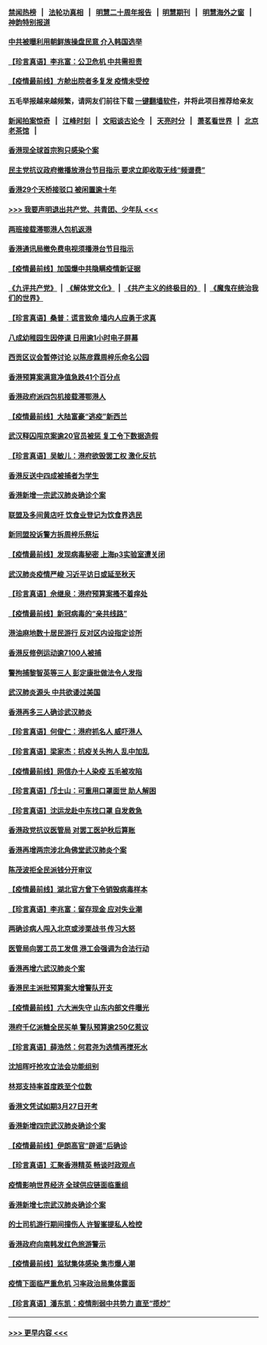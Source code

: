 #### [禁闻热榜](热点新闻.md?=0)  &nbsp;&nbsp;|&nbsp;&nbsp; [法轮功真相](https://github.com/gfw-breaker/truth/blob/master/README.md?=0) &nbsp;&nbsp;|&nbsp;&nbsp; [明慧二十周年报告](https://github.com/gfw-breaker/mh-reports/blob/master/README.md?=0) &nbsp;&nbsp;|&nbsp;&nbsp;[明慧期刊](https://github.com/gfw-breaker/mh-qikan) &nbsp;&nbsp;|&nbsp;&nbsp; [明慧海外之窗](https://github.com/gfw-breaker/mh-news/blob/master/README.md?=0) &nbsp;&nbsp;|&nbsp;&nbsp; [神韵特别报道](https://github.com/gfw-breaker/mh-news/blob/master/shenyun.md?=0)
#### [中共被曝利用朝鲜族操盘民意 介入韩国选举](../pages/nsc415/n11921006.md?t=03071102) 
#### [【珍言真语】李兆富：公卫危机 中共需担责](../pages/nsc415/n11920422.md?t=03071102) 
#### [【疫情最前线】方舱出院者多复发 疫情未受控](../pages/nsc415/n11918637.md?t=03071102) 
#### 五毛举报越来越频繁，请网友们前往下载 [一键翻墙软件](https://github.com/gfw-breaker/ssr-accounts)，并将此项目推荐给亲友
#### [新闻拍案惊奇](https://github.com/gfw-breaker/banned-news/blob/master/pages/link4.md) &nbsp;&nbsp;|&nbsp;&nbsp; [江峰时刻](https://github.com/gfw-breaker/banned-news/blob/master/pages/link4.md) &nbsp;&nbsp;|&nbsp;&nbsp; [文昭谈古论今](https://github.com/gfw-breaker/banned-news/blob/master/pages/link4.md) &nbsp;&nbsp;|&nbsp;&nbsp; [天亮时分](https://github.com/gfw-breaker/banned-news/blob/master/pages/link4.md) &nbsp;&nbsp;|&nbsp;&nbsp; [萧茗看世界](https://github.com/gfw-breaker/banned-news/blob/master/pages/link4.md) &nbsp;&nbsp;|&nbsp;&nbsp; [北京老茶馆](https://github.com/gfw-breaker/banned-news/blob/master/pages/link4.md) &nbsp;&nbsp;|&nbsp;&nbsp; 
#### [香港现全球首宗狗只感染个案](../pages/nsc415/n11918710.md?t=03071102) 
#### [民主党抗议政府撤播放港台节目指示 要求立即收取无线“频谱费”](../pages/nsc415/n11918681.md?t=03071102) 
#### [香港29个天桥接驳口 被闲置逾十年](../pages/nsc415/n11918654.md?t=03071102) 
#### [>>> 我要声明退出共产党、共青团、少年队 <<<](https://github.com/begood0513/goodnews/blob/master/quit/letter.md) 
#### [两班接载滞鄂港人包机返港](../pages/nsc415/n11915855.md?t=03071102) 
#### [香港通讯局撤免费电视须播港台节目指示](../pages/nsc415/n11915831.md?t=03071102) 
#### [【疫情最前线】加国爆中共隐瞒疫情新证据](../pages/nsc415/n11915482.md?t=03071102) 
#### [《九评共产党》](https://github.com/begood0513/9ping.md/blob/master/README.md) &nbsp;|&nbsp; [《解体党文化》](../../../../jtdwh.md/blob/master/README.md)  &nbsp;|&nbsp; [《共产主义的终极目的》](../../../../gczydzjmd.md/blob/master/README.md) &nbsp;|&nbsp; [《魔鬼在统治我们的世界》](../../../../mgztzwmdsj.md/blob/master/README.md) 
#### [【珍言真语】桑普：谎言致命 墙内人应勇于求真](../pages/nsc415/n11915169.md?t=03071102) 
#### [八成幼稚园生因停课 日用逾1小时电子屏幕](../pages/nsc415/n11913263.md?t=03071102) 
#### [西贡区议会暂停讨论 以陈彦霖周梓乐命名公园](../pages/nsc415/n11913248.md?t=03071102) 
#### [香港预算案满意净值急跌41个百分点](../pages/nsc415/n11913236.md?t=03071102) 
#### [香港政府派四包机接载滞鄂港人](../pages/nsc415/n11913211.md?t=03071102) 
#### [【疫情最前线】大陆富豪“逃疫”新西兰](../pages/nsc415/n11913160.md?t=03071102) 
#### [武汉释囚闯京案逾20官员被惩 复工令下数据造假](../pages/nsc415/n11912743.md?t=03071102) 
#### [【珍言真语】吴敏儿：港府欲毁罢工权 激化反抗](../pages/nsc415/n11912457.md?t=03071102) 
#### [香港反送中四成被捕者为学生](../pages/nsc415/n11910730.md?t=03071102) 
#### [香港新增一宗武汉肺炎确诊个案](../pages/nsc415/n11910724.md?t=03071102) 
#### [联盟及多间黄店吁 饮食业登记为饮食界选民](../pages/nsc415/n11910718.md?t=03071102) 
#### [新同盟投诉警方拆周梓乐祭坛](../pages/nsc415/n11910707.md?t=03071102) 
#### [【疫情最前线】发现病毒秘密 上海p3实验室遭关闭](../pages/nsc415/n11910640.md?t=03071102) 
#### [武汉肺炎疫情严峻 习近平访日或延至秋天](../pages/nsc415/n11910570.md?t=03071102) 
#### [【珍言真语】佘继泉：港府预算案搔不着痒处](../pages/nsc415/n11910011.md?t=03071102) 
#### [【疫情最前线】新冠病毒的“亲共线路”](../pages/nsc415/n11907734.md?t=03071102) 
#### [港油麻地数十居民游行 反对区内设指定诊所](../pages/nsc415/n11907900.md?t=03071102) 
#### [香港反修例运动逾7100人被捕](../pages/nsc415/n11907922.md?t=03071102) 
#### [警拘捕黎智英等三人 彭定康批做法令人发指](../pages/nsc415/n11907905.md?t=03071102) 
#### [武汉肺炎源头 中共欲诿过美国](../pages/nsc415/n11907665.md?t=03071102) 
#### [香港再多三人确诊武汉肺炎](../pages/nsc415/n11907846.md?t=03071102) 
#### [【珍言真语】何俊仁：港府抓名人 威吓港人](../pages/nsc415/n11907561.md?t=03071102) 
#### [【珍言真语】梁家杰：抗疫关头拘人 乱中加乱](../pages/nsc415/n11907444.md?t=03071102) 
#### [【疫情最前线】网信办十人染疫 五毛被攻陷](../pages/nsc415/n11903757.md?t=03071102) 
#### [【珍言真语】邝士山：可重用口罩面世 助人解困](../pages/nsc415/n11903875.md?t=03071102) 
#### [【珍言真语】沈运龙赴中东找口罩 自发救急](../pages/nsc415/n11903291.md?t=03071102) 
#### [香港政党抗议医管局 对罢工医护秋后算账](../pages/nsc415/n11901746.md?t=03071102) 
#### [香港再增两宗涉北角佛堂武汉肺炎个案](../pages/nsc415/n11901737.md?t=03071102) 
#### [陈茂波拒全民派钱分开审议](../pages/nsc415/n11901672.md?t=03071102) 
#### [【疫情最前线】湖北官方曾下令销毁病毒样本](../pages/nsc415/n11901518.md?t=03071102) 
#### [【珍言真语】李兆富：留存现金 应对失业潮](../pages/nsc415/n11901448.md?t=03071102) 
#### [两确诊病人闯入北京或涉栗战书 传习大怒](../pages/nsc415/n11901180.md?t=03071102) 
#### [医管局向罢工员工发信 港工会强调为合法行动](../pages/nsc415/n11898870.md?t=03071102) 
#### [香港再增六武汉肺炎个案](../pages/nsc415/n11898843.md?t=03071102) 
#### [香港民主派批预算案大增警队开支](../pages/nsc415/n11898813.md?t=03071102) 
#### [【疫情最前线】六大洲失守 山东内部文件曝光](../pages/nsc415/n11898455.md?t=03071102) 
#### [港府千亿派糖全民买单 警队预算逾250亿惹议](../pages/nsc415/n11898608.md?t=03071102) 
#### [【珍言真语】薛浩然：何君尧为选情再搅死水](../pages/nsc415/n11898269.md?t=03071102) 
#### [沈旭晖吁抢攻立法会功能组别](../pages/nsc415/n11896084.md?t=03071102) 
#### [林郑支持率首度跌至个位数](../pages/nsc415/n11896058.md?t=03071102) 
#### [香港文凭试如期3月27日开考](../pages/nsc415/n11896055.md?t=03071102) 
#### [香港新增四宗武汉肺炎确诊个案](../pages/nsc415/n11896040.md?t=03071102) 
#### [【疫情最前线】伊朗高官“辟谣”后确诊](../pages/nsc415/n11895902.md?t=03071102) 
#### [【珍言真语】汇聚香港精英 畅谈时政观点](../pages/nsc415/n11895733.md?t=03071102) 
#### [疫情影响世界经济 全球供应链面临重组](../pages/nsc415/n11895634.md?t=03071102) 
#### [香港新增七宗武汉肺炎确诊个案](../pages/nsc415/n11893498.md?t=03071102) 
#### [的士司机游行期间撞伤人 许智峯提私人检控](../pages/nsc415/n11893483.md?t=03071102) 
#### [香港政府向南韩发红色旅游警示](../pages/nsc415/n11893398.md?t=03071102) 
#### [【疫情最前线】监狱集体感染 集市爆人潮](../pages/nsc415/n11893181.md?t=03071102) 
#### [疫情下面临严重危机  习率政治局集体露面](../pages/nsc415/n11893305.md?t=03071102) 
#### [【珍言真语】潘东凯：疫情削弱中共势力 直至“揽炒”](../pages/nsc415/n11892866.md?t=03071102) 

----
#### [ >>> 更早内容 <<< ](../indexes/nsc415-earlier.md)
